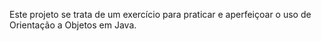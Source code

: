 Este projeto se trata de um exercício para praticar e aperfeiçoar o uso de Orientação a Objetos em Java.

